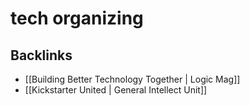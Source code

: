 # tech organizing



<a id="org63975ab"></a>

## Backlinks

-   [[Building Better Technology Together | Logic Mag]]
-   [[Kickstarter United | General Intellect Unit]]
